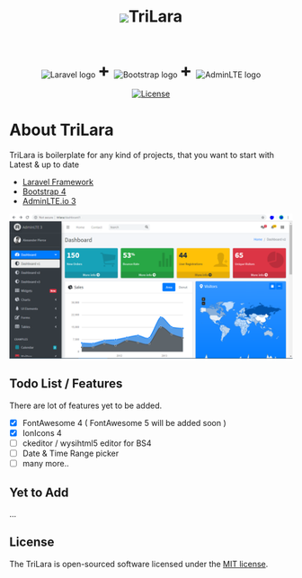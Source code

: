 # <p align="center"><img src="https://png2.kisspng.com/sh/a4a6154f2227b36c4ab994ce82898595/L0KzQYm3V8A5N6l1e5H0aYP2gLBuTfJie5poRdN9dHXxhLr2jr11d5xqhp9udHjogrb8jb1keqp1jNHsdYL1dbBqmb1jepJ7RdN9dHXxhLr2jr02amU2edQ7ZnW6R4PpV74xOGMAS6M5MEG4Q4K3U8A0OWoATKo3cH7q/kisspng-basic-attention-token-ethereum-cryptocurrency-brav-attention-5b41ab2fe772b7.002931001531030319948.png" height="50px" style="vertical-align: middle">TriLara</p>

<br>
<p align="center">
<img src="https://laravel.com/assets/img/components/logo-laravel.svg" alt="Laravel logo" style="vertical-align: middle">
<span style="font-size: xx-large; font-weight: bolder;"> + </span>
<img src="https://getbootstrap.com/docs/4.2/assets/brand/bootstrap-solid.svg" alt="Bootstrap logo" style="vertical-align: middle" height=72>
<span style="font-size: xx-large; font-weight: bolder;"> + </span>
<img src="https://cdn.worldvectorlogo.com/logos/adminlte.svg" alt="AdminLTE logo" style="vertical-align: middle" height=72>
</p>

<p align="center">
<a href="https://github.com/ImCreator2/TriLara/blob/master/LICENSE"><img src="https://poser.pugx.org/laravel/framework/license.svg" alt="License"></a>
</p>

# About TriLara

TriLara is boilerplate for any kind of projects, that you want to start with Latest & up to date
- [Laravel Framework](https://laravel.com/)
- [Bootstrap 4](https://getbootstrap.com/)
- [AdminLTE.io 3](https://adminlte.io/themes/dev/AdminLTE/index.html)


![dashboard1.png](public/img/dashboard1.png)

## Todo List / Features

There are lot of features yet to be added.

- [x] FontAwesome 4 ( FontAwesome 5 will be added soon )
- [x] IonIcons 4
- [ ] ckeditor / wysihtml5 editor for BS4
- [ ] Date & Time Range picker
- [ ] many more..

## Yet to Add

...


## License

The TriLara is open-sourced software licensed under the [MIT license](https://opensource.org/licenses/MIT).
